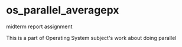 # os_parallel_averagepx
midterm report assignment

This is a part of Operating System subject's work about doing parallel
